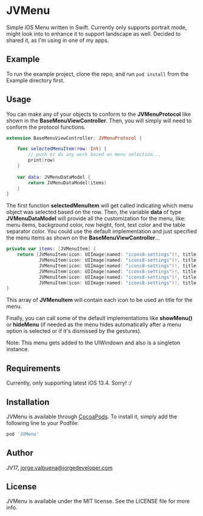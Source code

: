# JVMenu

Simple iOS Menu written in Swift. Currently only supports portrait mode, might look into to enhance it to support landscape as well. Decided to shared it, as I'm using in one of my apps.

## Example

To run the example project, clone the repo, and run `pod install` from the Example directory first.

## Usage

You can make any of your objects to conform to the **JVMenuProtocol** like shown in the **BaseMenuViewController**. Then, you will simply will need to conform the protocol functions. 

```swift
extension BaseMenuViewController: JVMenuProtocol {

    func selectedMenuItem(row: Int) {
        // push or do any work based on menu selection...
        print(row)
    }
    
    var data: JVMenuDataModel {
        return JVMenuDataModel(items)
    }
}
```

The first function **selectedMenuItem** will get called indicating which menu object was selected based on the row. Then, the variable **data** of type **JVMenuDataModel** will provide all the customization for the menu, like: menu items, background color, row height, font, text color and the table separator color. 
You could use the default implementation and just specified the menu items as shown on the **BaseMenuViewController**...

```swift
private var items: [JVMenuItem] {
	return [JVMenuItem(icon: UIImage(named: "icons8-settings")!, title: "First Menu 1"),
			JVMenuItem(icon: UIImage(named: "icons8-settings")!, title: "Second Menu 2"),
			JVMenuItem(icon: UIImage(named: "icons8-settings")!, title: "Third Menu 3"),
			JVMenuItem(icon: UIImage(named: "icons8-settings")!, title: "Forth Menu 4"),
			JVMenuItem(icon: UIImage(named: "icons8-settings")!, title: "Fifth Menu 5"),
			JVMenuItem(icon: UIImage(named: "icons8-settings")!, title: "Sixth Menu 6")]
}
```

This array of **JVMenuItem** will contain each icon to be used an title for the menu.

Finally, you can call some of the default implementations like **showMenu()** or **hideMenu** (if needed as the menu hides automatically after a menu option is selected or if it's dismissed by the gestures). 

Note: This menu gets added to the UIWindown and also is a singleton instance.

## Requirements

Currently, only supporting latest iOS 13.4. Sorry! :/

## Installation

JVMenu is available through [CocoaPods](https://cocoapods.org). To install
it, simply add the following line to your Podfile:

```ruby
pod 'JVMenu'
```

## Author

JV17, jorge.valbuena@jorgedeveloper.com

## License

JVMenu is available under the MIT license. See the LICENSE file for more info.
